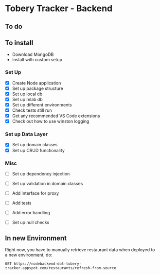 # Tobery Tracker - Backend

## To do

## To install
- Download MongoDB
- Install with custom setup

### Set Up
- [x] Create Node application
- [x] Set up package structure
- [x] Set up local db
- [x] Set up mlab db
- [x] Set up different environments
- [x] Check tests still run
- [x] Get any recommended VS Code extensions
- [x] Check out how to use winston logging

### Set up Data Layer
- [x] Set up domain classes
- [x] Set up CRUD functionality

### Misc
- [ ] Set up dependency injection
- [ ] Set up validation in domain classes
- [ ] Add interface for proxy
- [ ] Add tests
- [ ] Add error handling
- [ ] Set up null checks


## In new Environment
Right now, you have to manually retrieve restaurant data when deployed to a new environment, do:
```
GET https://nodebackend-dot-tobery-tracker.appspot.com/restaurants/refresh-from-source
```